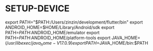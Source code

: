# SETUP-DEVICE
export PATH="$PATH:/Users/zinzin/development/flutter/bin"
export ANDROID_HOME=$HOME/Library/Android/sdk
export PATH=$PATH:$ANDROID_HOME/emulator
export PATH=$PATH:$ANDROID_HOME/platform-tools
export JAVA_HOME=$(/usr/libexec/java_home -V 17.0.9)
export PATH=$JAVA_HOME/bin:$PATH

